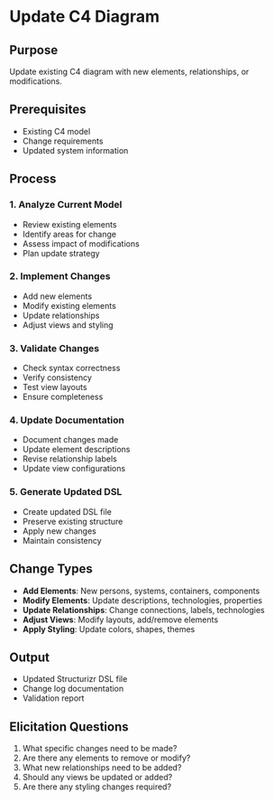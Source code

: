# Update C4 Diagram

## Purpose

Update existing C4 diagram with new elements, relationships, or modifications.

## Prerequisites

- Existing C4 model
- Change requirements
- Updated system information

## Process

### 1. Analyze Current Model

- Review existing elements
- Identify areas for change
- Assess impact of modifications
- Plan update strategy

### 2. Implement Changes

- Add new elements
- Modify existing elements
- Update relationships
- Adjust views and styling

### 3. Validate Changes

- Check syntax correctness
- Verify consistency
- Test view layouts
- Ensure completeness

### 4. Update Documentation

- Document changes made
- Update element descriptions
- Revise relationship labels
- Update view configurations

### 5. Generate Updated DSL

- Create updated DSL file
- Preserve existing structure
- Apply new changes
- Maintain consistency

## Change Types

- **Add Elements**: New persons, systems, containers, components
- **Modify Elements**: Update descriptions, technologies, properties
- **Update Relationships**: Change connections, labels, technologies
- **Adjust Views**: Modify layouts, add/remove elements
- **Apply Styling**: Update colors, shapes, themes

## Output

- Updated Structurizr DSL file
- Change log documentation
- Validation report

## Elicitation Questions

1. What specific changes need to be made?
2. Are there any elements to remove or modify?
3. What new relationships need to be added?
4. Should any views be updated or added?
5. Are there any styling changes required?
